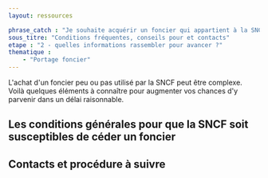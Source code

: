 ```yaml
---
layout: ressources

phrase_catch : "Je souhaite acquérir un foncier qui appartient à la SNCF"
sous_titre: "Conditions fréquentes, conseils pour et contacts"
etape : "2 - quelles informations rassembler pour avancer ?"
thematique : 
    - "Portage foncier"
---
```


L'achat d'un foncier peu ou pas utilisé par la SNCF peut être complexe. Voilà quelques éléments à connaître pour augmenter vos chances d'y parvenir dans un délai raisonnable.

## Les conditions générales pour que la SNCF soit susceptibles de céder un foncier

## Contacts et procédure à suivre
